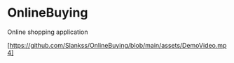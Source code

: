 # OnlineBuying
Online shopping application

[https://github.com/Slankss/OnlineBuying/blob/main/assets/DemoVideo.mp4]
